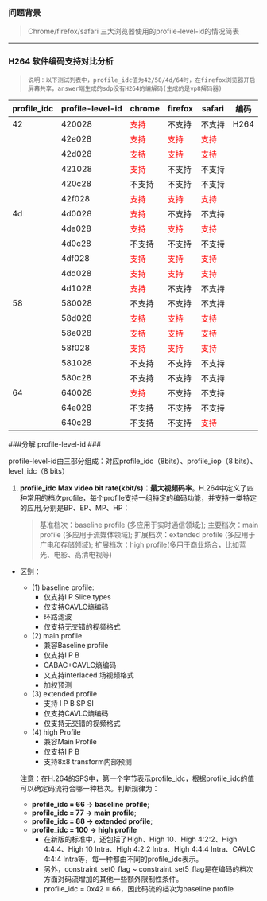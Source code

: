 ### 问题背景

> Chrome/firefox/safari 三大浏览器使用的profile-level-id的情况简表

-----


### H264 软件编码支持对比分析

> `说明：以下测试列表中，profile_idc值为42/58/4d/64时，在firefox浏览器开启屏幕共享，answer端生成的sdp没有H264的编解码(生成的是vp8解码器)`

| profile_idc  | profile-level-id |    chrome                         |    firefox                        |   safari                       | 编码    |
|--------------|------------------|-----------------------------------|---------------------------------- |--------------------------------|---------|
|  42          | 420028           | <font color=red>支持</font>        | 不支持                             | 不支持                          |  H264|
|              | 42e028           | <font color=red>支持</font>        |   <font color=red>支持</font>      |  <font color=red>支持</font>    |      |
|              | 42d028           | <font color=red>支持</font>        |   <font color=red>支持</font>      |  <font color=red>支持</font>    |      |
|              | 421028           | <font color=red>支持</font>        | 不支持                             | 不支持                          |      |
|              | 420c28           | 不支持                              | 不支持                            | 不支持                          |      |
|              | 42f028           | <font color=red>支持</font>        |   <font color=red>支持</font>      |  <font color=red>支持</font>    |      |
|   4d         | 4d0028           | <font color=red>支持</font>        | 不支持                             | 不支持                          |      |
|              | 4de028           | <font color=red>支持</font>        |   <font color=red>支持</font>      |  <font color=red>支持</font>    |      |
|              | 4d0c28           | 不支持                              | 不支持                            | 不支持                          |      |
|              | 4df028           | <font color=red>支持</font>        |   <font color=red>支持</font>      |  <font color=red>支持</font>    |      |
|              | 4dd028           | <font color=red>支持</font>        |   <font color=red>支持</font>      |  <font color=red>支持</font>    |      |
|              | 4d1028           | <font color=red>支持</font>        | 不支持                             | 不支持                          |      |
|   58         | 580028           | 不支持                              | 不支持                            | 不支持                          |      |
|              | 58d028           | <font color=red>支持</font>        |   <font color=red>支持</font>      |  <font color=red>支持</font>    |      |
|              | 58e028           | <font color=red>支持</font>        |   <font color=red>支持</font>      |  <font color=red>支持</font>    |      |
|              | 58f028           | <font color=red>支持</font>        |   <font color=red>支持</font>      |  <font color=red>支持</font>    |      |
|              | 581028           | 不支持                             |  不支持                            |   不支持                        |      |
|              | 580c28           | 不支持                             |  不支持                            |   不支持                        |      |
|   64         | 640028           |<font color=red>支持</font>         |  不支持                            |   不支持                        |      |
|              | 64e028           | 不支持                             |  不支持                            |   不支持                        |      |
|              | 640c28           | 不支持                             |  不支持                            |  <font color=red>支持</font>    |      |



###分解 profile-level-id ###

   profile-level-id由三部分组成：对应profile_idc（8bits）、profile_iop（8 bits）、level_idc（8 bits）
 
 1. **profile_idc**
    **Max video bit rate(kbit/s)：最大视频码率**。H.264中定义了四种常用的档次profile，每个profile支持一组特定的编码功能，并支持一类特定的应用,分别是BP、EP、MP、HP：
    > 基准档次：baseline profile (多应用于实时通信领域;); 
    > 主要档次：main profile (多应用于流媒体领域);
    > 扩展档次：extended profile (多应用于广电和存储领域);
    > 扩展档次：high profile(多用于商业场合，比如蓝光、电影、高清电视等)

  - 区别：
    - (1) baseline profile:
        - 仅支持I P Slice types
        - 仅支持CAVLC熵编码
        - 环路滤波
        - 仅支持无交错的视频格式
    - (2) main profile
        - 兼容Baseline profile
        - 仅支持I P B
        - CABAC+CAVLC熵编码
        - 又支持interlaced 场视频格式
        - 加权预测
    - (3) extended profile
        -  支持 I P B SP SI
        -  仅支持CAVLC熵编码
        -  仅支持无交错的视频格式
    - (4) high Profile  
        - 兼容Main Profile
        - 仅支持I P B
        - 支持8x8 transform内部预测

    注意：在H.264的SPS中，第一个字节表示profile_idc，根据profile_idc的值可以确定码流符合哪一种档次。判断规律为：
    
    - **profile_idc = 66 → baseline profile**;
    - **profile_idc = 77 → main profile**;
    - **profile_idc = 88 → extended profile**;
    - **profile_idc = 100 → high profile**
        - 在新版的标准中，还包括了High、High 10、High 4:2:2、High 4:4:4、High 10 Intra、High 4:2:2 Intra、High 4:4:4 Intra、CAVLC 4:4:4 Intra等，每一种都由不同的profile_idc表示。
        - 另外，constraint_set0_flag ~ constraint_set5_flag是在编码的档次方面对码流增加的其他一些额外限制性条件。
        - profile_idc = 0x42 = 66，因此码流的档次为baseline profile